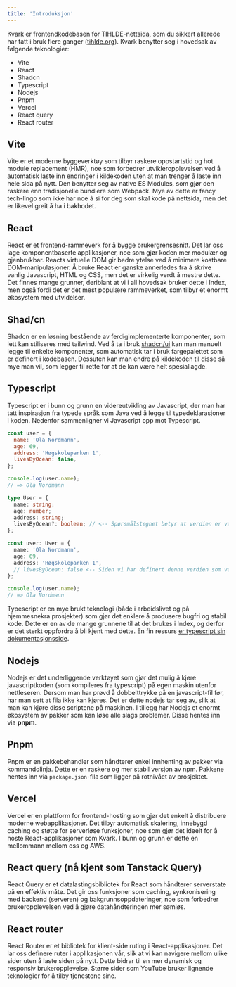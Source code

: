 ```yaml
---
title: 'Introduksjon'
---
```


Kvark er frontendkodebasen for TIHLDE-nettsida, som du sikkert allerede har tatt i bruk flere ganger ([tihlde.org](https://tihlde.org)). Kvark benytter seg i hovedsak av følgende teknologier:

- Vite
- React
- Shadcn
- Typescript
- Nodejs
- Pnpm
- Vercel
- React query
- React router

## Vite

Vite er et moderne byggeverktøy som tilbyr raskere oppstartstid og hot module replacement (HMR), noe som forbedrer utvikleropplevelsen ved å automatisk laste inn endringer i kildekoden uten at man trenger å laste inn hele sida på nytt. Den benytter seg av native ES Modules, som gjør den raskere enn tradisjonelle bundlere som Webpack. Mye av dette er fancy tech-lingo som ikke har noe å si for deg som skal kode på nettsida, men det er likevel greit å ha i bakhodet.

## React

React er et frontend-rammeverk for å bygge brukergrensesnitt. Det lar oss lage komponentbaserte applikasjoner, noe som gjør koden mer modulær og gjenbrukbar. Reacts virtuelle DOM gir bedre ytelse ved å minimere kostbare DOM-manipulasjoner. Å bruke React er ganske annerledes fra å skrive vanlig Javascript, HTML og CSS, men det er virkelig verdt å mestre dette. Det finnes mange grunner, deriblant at vi i all hovedsak bruker dette i Index, men også fordi det er det mest populære rammeverket, som tilbyr et enormt økosystem med utvidelser.

## Shad/cn

Shadcn er en løsning bestående av ferdigimplementerte komponenter, som lett kan stiliseres med tailwind. Ved å ta i bruk [shadcn/ui](https://ui.shadcn.com/) kan man manuelt legge til enkelte komponenter, som automatisk tar i bruk fargepalettet som er definert i kodebasen. Dessuten kan man endre på kildekoden til disse så mye man vil, som legger til rette for at de kan være helt spesiallagde.

## Typescript

Typescript er i bunn og grunn en videreutvikling av Javascript, der man har tatt inspirasjon fra typede språk som Java ved å legge til typedeklarasjoner i koden. Nedenfor sammenligner vi Javascript opp mot Typescript.

```javascript
const user = {
  name: 'Ola Nordmann',
  age: 69,
  address: 'Høgskoleparken 1',
  livesByOcean: false,
};

console.log(user.name);
// => Ola Nordmann
```

```typescript
type User = {
  name: string;
  age: number;
  address: string;
  livesByOcean?: boolean; // <-- Spørsmålstegnet betyr at verdien er valgfri.
};

const user: User = {
  name: 'Ola Nordmann',
  age: 69,
  address: 'Høgskoleparken 1',
  // livesByOcean: false <-- Siden vi har definert denne verdien som valgfri, trenger vi ikke å definere den i objektet.
};

console.log(user.name);
// => Ola Nordmann
```

Typescript er en mye brukt teknologi (både i arbeidslivet og på hjemmesnekra prosjekter) som gjør det enklere å produsere bugfri og stabil kode. Dette er en av de mange grunnene til at det brukes i Index, og derfor er det sterkt oppfordra å bli kjent med dette. En fin ressurs [er typescript sin dokumentasjonsside](https://www.typescriptlang.org/docs/handbook/typescript-from-scratch.html).

## Nodejs

Nodejs er det underliggende verktøyet som gjør det mulig å kjøre javascriptkoden (som kompileres fra typescript) på egen maskin utenfor nettleseren. Dersom man har prøvd å dobbelttrykke på en javascript-fil før, har man sett at fila ikke kan kjøres. Det er dette nodejs tar seg av, slik at man kan kjøre disse scriptene på maskinen. I tillegg har Nodejs et enormt økosystem av pakker som kan løse alle slags problemer. Disse hentes inn via **pnpm**.

## Pnpm

Pnpm er en pakkebehandler som håndterer enkel innhenting av pakker via kommandolinja. Dette er en raskere og mer stabil versjon av npm. Pakkene hentes inn via `package.json`-fila som ligger på rotnivået av prosjektet.

## Vercel

Vercel er en plattform for frontend-hosting som gjør det enkelt å distribuere moderne webapplikasjoner. Det tilbyr automatisk skalering, innebygd caching og støtte for serverløse funksjoner, noe som gjør det ideelt for å hoste React-applikasjoner som Kvark. I bunn og grunn er dette en mellommann mellom oss og AWS.

## React query (nå kjent som Tanstack Query)

React Query er et datalastingsbibliotek for React som håndterer serverstate på en effektiv måte. Det gir oss funksjoner som caching, synkronisering med backend (serveren) og bakgrunnsoppdateringer, noe som forbedrer brukeropplevelsen ved å gjøre datahåndteringen mer sømløs.

## React router

React Router er et bibliotek for klient-side ruting i React-applikasjoner. Det lar oss definere ruter i applikasjonen vår, slik at vi kan navigere mellom ulike sider uten å laste siden på nytt. Dette bidrar til en mer dynamisk og responsiv brukeropplevelse. Større sider som YouTube bruker lignende teknologier for å tilby tjenestene sine.
